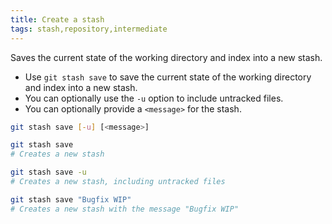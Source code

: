 ```yaml
---
title: Create a stash
tags: stash,repository,intermediate
---
```


Saves the current state of the working directory and index into a new stash.

- Use `git stash save` to save the current state of the working directory and index into a new stash.
- You can optionally use the `-u` option to include untracked files.
- You can optionally provide a `<message>` for the stash.

```sh
git stash save [-u] [<message>]
```

```sh
git stash save
# Creates a new stash

git stash save -u
# Creates a new stash, including untracked files

git stash save "Bugfix WIP"
# Creates a new stash with the message "Bugfix WIP"
```
